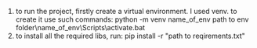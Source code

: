 1. to run the project, firstly create a virtual environment. I used venv.
to create it use such commands:
python -m venv name_of_env
path to env folder\name_of_env\Scripts\activate.bat
2. to install all the required libs, run:
pip install -r "path to reqirements.txt"